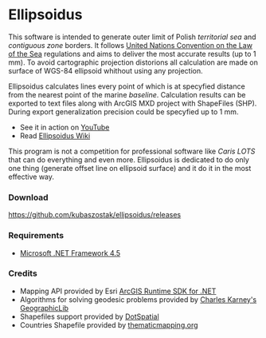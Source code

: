 # Ellipsoidus

This software is intended to generate outer limit of Polish *territorial sea*  and *contiguous zone* borders. It follows   [United Nations Convention on the Law of the Sea](http://www.un.org/depts/los/convention_agreements/convention_overview_convention.htm) regulations and aims  to deliver the most accurate results (up to 1 mm). To avoid cartographic projection distorions all calculation are made on surface of WGS-84 ellipsoid whithout using any projection.  

Ellipsoidus calculates lines every point of which is at specyfied distance from the nearest point of the marine *baseline*. Calculation results can be exported to text files along with ArcGIS MXD project with ShapeFiles (SHP). During export generalization precision could be specyfied up to 1 mm.

* See it in action on [YouTube](https://www.youtube.com/playlist?list=PL6ZtrotaJvdaTUcoXuyhNHX9XHFFO7nLr)
* Read [Ellipsoidus Wiki](https://github.com/kubaszostak/ellipsoidus/wiki)

This program is not a competition for professional software like *Caris LOTS* that can do everything and even more. Ellipsoidus is dedicated to do only one thing (generate offset line on ellipsoid surface) and it do it in the most effective way.

### Download
https://github.com/kubaszostak/ellipsoidus/releases


### Requirements
* [Microsoft .NET Framework 4.5](http://www.microsoft.com/net/downloads)

### Credits
* Mapping API provided by Esri [ArcGIS Runtime SDK for .NET](https://developers.arcgis.com/net/)
* Algorithms for solving geodesic problems provided by [Charles Karney's GeographicLib](http://geographiclib.sourceforge.net/)  
* Shapefiles support provided by [DotSpatial](http://dotspatial.codeplex.com/)
* Countries Shapefile provided by [thematicmapping.org](http://thematicmapping.org/)

